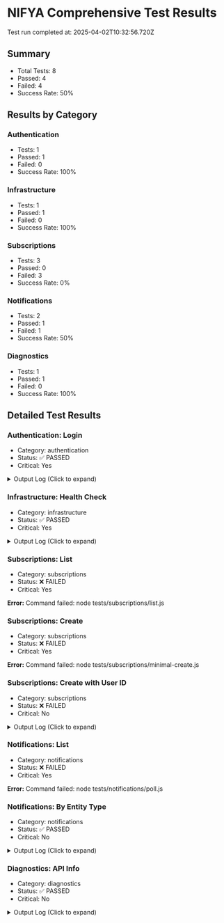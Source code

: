 # NIFYA Comprehensive Test Results

Test run completed at: 2025-04-02T10:32:56.720Z

## Summary

- Total Tests: 8
- Passed: 4
- Failed: 4
- Success Rate: 50%

## Results by Category

### Authentication

- Tests: 1
- Passed: 1
- Failed: 0
- Success Rate: 100%

### Infrastructure

- Tests: 1
- Passed: 1
- Failed: 0
- Success Rate: 100%

### Subscriptions

- Tests: 3
- Passed: 0
- Failed: 3
- Success Rate: 0%

### Notifications

- Tests: 2
- Passed: 1
- Failed: 1
- Success Rate: 50%

### Diagnostics

- Tests: 1
- Passed: 1
- Failed: 0
- Success Rate: 100%

## Detailed Test Results

### Authentication: Login

- Category: authentication
- Status: ✅ PASSED
- Critical: Yes

<details><summary>Output Log (Click to expand)</summary>

```
[36m[2025-04-02T10:32:56.763Z] [INFO] Starting test login...[0m
[32m[2025-04-02T10:33:00.982Z] [SUCCESS] Authentication successful! Token saved (first 10 chars): eyJhbGciOi...[0m
[36m[2025-04-02T10:33:00.986Z] [INFO] Test login completed successfully[0m
```

</details>

### Infrastructure: Health Check

- Category: infrastructure
- Status: ✅ PASSED
- Critical: Yes

<details><summary>Output Log (Click to expand)</summary>

```
[36m[2025-04-02T10:33:01.034Z] [INFO] Starting health check test[0m
[32m[2025-04-02T10:33:01.393Z] [SUCCESS] Health check successful:
[32m[2025-04-02T10:33:01.397Z] [SUCCESS] Database connection verified[0m
[36m[2025-04-02T10:33:01.406Z] [INFO] Health check test completed successfully[0m
```

</details>

### Subscriptions: List

- Category: subscriptions
- Status: ❌ FAILED
- Critical: Yes

**Error:** Command failed: node tests/subscriptions/list.js

### Subscriptions: Create

- Category: subscriptions
- Status: ❌ FAILED
- Critical: Yes

**Error:** Command failed: node tests/subscriptions/minimal-create.js

### Subscriptions: Create with User ID

- Category: subscriptions
- Status: ❌ FAILED
- Critical: No

<details><summary>Output Log (Click to expand)</summary>

```
[36m[2025-04-02T10:33:02.053Z] [INFO] Starting subscription creation with explicit user_id test[0m
[36m[2025-04-02T10:33:02.056Z] [INFO] Creating subscription with user_id: backend-415554190254.us-central1.run.app/api/v1/subscriptions
[31m[2025-04-02T10:33:02.347Z] [ERROR] Subscription creation failed with status code 500
[31m[2025-04-02T10:33:02.350Z] [ERROR] Test user-id-create-subscription: FAILED
[32m[2025-04-02T10:33:02.352Z] [SUCCESS] Subscription creation with user_id test completed[0m
```

</details>

### Notifications: List

- Category: notifications
- Status: ❌ FAILED
- Critical: Yes

**Error:** Command failed: node tests/notifications/poll.js

### Notifications: By Entity Type

- Category: notifications
- Status: ✅ PASSED
- Critical: No

<details><summary>Output Log (Click to expand)</summary>

```
[36m[2025-04-02T10:33:49.539Z] [INFO] Starting notifications by entity test[0m
[36m[2025-04-02T10:33:49.543Z] [INFO] Testing notifications for entity type: subscription, with entityId param[0m
[33m[2025-04-02T10:33:49.822Z] [WARN] Received 200 status but data is not in expected format[0m
[32m[2025-04-02T10:33:49.824Z] [SUCCESS] Test notifications-by-entity: PASSED but with unexpected format
[32m[2025-04-02T10:33:49.826Z] [SUCCESS] Notifications by entity test completed[0m
```

</details>

### Diagnostics: API Info

- Category: diagnostics
- Status: ✅ PASSED
- Critical: No

<details><summary>Output Log (Click to expand)</summary>

```
[36m[2025-04-02T10:33:49.871Z] [INFO] Starting database diagnostic test[0m
[36m[2025-04-02T10:33:49.875Z] [INFO] Testing endpoint: /health[0m
[32m[2025-04-02T10:33:50.098Z] [SUCCESS] Endpoint /health returned success: {
[36m[2025-04-02T10:33:50.107Z] [INFO] Testing endpoint: /api/diagnostics[0m
[32m[2025-04-02T10:33:50.249Z] [SUCCESS] Endpoint /api/diagnostics returned success: {
[36m[2025-04-02T10:33:50.251Z] [INFO] Testing endpoint: /api/diagnostics/db-status[0m
[32m[2025-04-02T10:33:50.409Z] [SUCCESS] Endpoint /api/diagnostics/db-status returned success: {
[36m[2025-04-02T10:33:50.411Z] [INFO] Testing endpoint: /api/diagnostics/db-tables[0m
[32m[2025-04-02T10:33:50.556Z] [SUCCESS] Endpoint /api/diagnostics/db-tables returned success: {
[32m[2025-04-02T10:33:50.557Z] [SUCCESS] Database diagnostic test completed[0m
```

</details>

